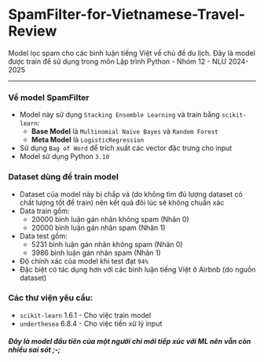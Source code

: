 # SpamFilter-for-Vietnamese-Travel-Review
Model lọc spam cho các bình luận tiếng Việt về chủ đề du lịch. Đây là model được train để sử dụng trong môn Lập trình Python - Nhóm 12 - NLU 2024-2025

---
### Về model SpamFilter
- Model này sử dụng `Stacking Ensemble Learning` và train bằng `scikit-learn`:
  - **Base Model** là `Multinomial Naive Bayes` và `Random Forest`
  - **Meta Model** là `LogisticRegression`
- Sử dụng `Bag of Word` để trích xuất các vector đặc trưng cho input
- Model sử dụng Python `3.10`

### Dataset dùng để train model
- Dataset của model này bị chắp vá (do không tìm đủ lượng dataset có chất lượng tốt để train) nên kết quả đôi lúc sẽ không chuẩn xác
- Data train gồm:
  - 20000 bình luận gán nhãn không spam (Nhãn 0)
  - 20000 bình luận gán nhãn spam (Nhãn 1)
- Data test gồm:
  - 5231 bình luận gán nhãn không spam (Nhãn 0)
  - 3986 bình luận gán nhãn spam (Nhãn 1)
- Độ chính xác của model khi test đạt `94%`
- Đặc biệt có tác dụng hơn với các bình luận tiếng Việt ở Airbnb (do nguồn dataset)

### Các thư viện yêu cầu:
- `scikit-learn` 1.6.1 - Cho việc train model
- `underthesea` 6.8.4 - Cho việc tiền xử lý input



##### Đây là model đầu tiên của một người chỉ mới tiếp xúc với ML nên vẫn còn nhiều sai sót ;-;